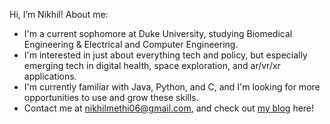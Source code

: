 Hi, I’m Nikhil! About me:
- I'm a current sophomore at Duke University, studying Biomedical Engineering & Electrical and Computer Engineering.
- I'm interested in just about everything tech and policy, but especially emerging tech in digital health, space exploration, and ar/vr/xr applications.
- I'm currently familiar with Java, Python, and C, and I'm looking for more opportunities to use and grow these skills.
- Contact me at nikhilmethi06@gmail.com, and check out [my blog](https://nikhilmethi.beehiiv.com) here!
